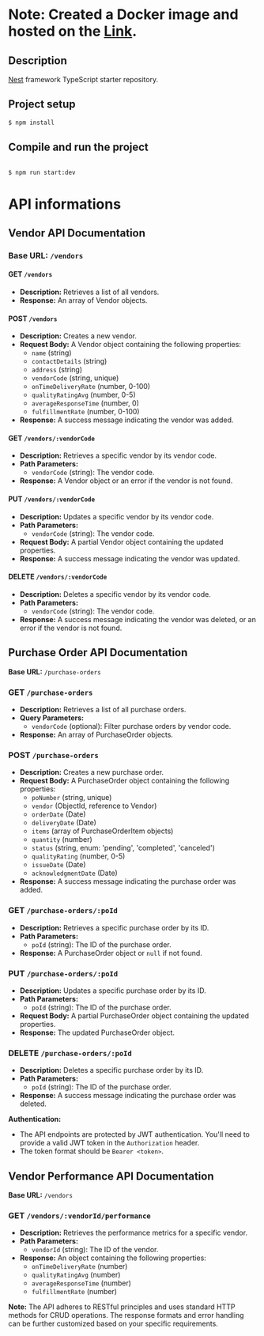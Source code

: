 # Note:  Created a Docker image and hosted on the [Link](https://vendormanagementsystem.onrender.com).

## Description

[Nest](https://github.com/nestjs/nest) framework TypeScript starter repository.

## Project setup

```bash
$ npm install
```

## Compile and run the project

```bash

$ npm run start:dev

```

# API informations

## Vendor API Documentation

### Base URL: `/vendors`

#### GET `/vendors`
* **Description:** Retrieves a list of all vendors.
* **Response:** An array of Vendor objects.

#### POST `/vendors`
* **Description:** Creates a new vendor.
* **Request Body:** A Vendor object containing the following properties:
  - `name` (string)
  - `contactDetails` (string)
  - `address` (string)
  - `vendorCode` (string, unique)
  - `onTimeDeliveryRate` (number, 0-100)
  - `qualityRatingAvg` (number, 0-5)
  - `averageResponseTime` (number, 0)
  - `fulfillmentRate` (number, 0-100)
* **Response:** A success message indicating the vendor was added.

#### GET `/vendors/:vendorCode`
* **Description:** Retrieves a specific vendor by its vendor code.
* **Path Parameters:**
  - `vendorCode` (string): The vendor code.
* **Response:** A Vendor object or an error if the vendor is not found.

#### PUT `/vendors/:vendorCode`
* **Description:** Updates a specific vendor by its vendor code.
* **Path Parameters:**
  - `vendorCode` (string): The vendor code.
* **Request Body:** A partial Vendor object containing the updated properties.
* **Response:** A success message indicating the vendor was updated.

#### DELETE `/vendors/:vendorCode`
* **Description:** Deletes a specific vendor by its vendor code.
* **Path Parameters:**
  - `vendorCode` (string): The vendor code.
* **Response:** A success message indicating the vendor was deleted, or an error if the vendor is not found.

## Purchase Order API Documentation

**Base URL:** `/purchase-orders`

### GET `/purchase-orders`
* **Description:** Retrieves a list of all purchase orders.
* **Query Parameters:**
  - `vendorCode` (optional): Filter purchase orders by vendor code.
* **Response:** An array of PurchaseOrder objects.

### POST `/purchase-orders`
* **Description:** Creates a new purchase order.
* **Request Body:** A PurchaseOrder object containing the following properties:
  - `poNumber` (string, unique)
  - `vendor` (ObjectId, reference to Vendor)
  - `orderDate` (Date)
  - `deliveryDate` (Date)
  - `items` (array of PurchaseOrderItem objects)
  - `quantity` (number)
  - `status` (string, enum: 'pending', 'completed', 'canceled')
  - `qualityRating` (number, 0-5)
  - `issueDate` (Date)
  - `acknowledgmentDate` (Date)
* **Response:** A success message indicating the purchase order was added.

### GET `/purchase-orders/:poId`
* **Description:** Retrieves a specific purchase order by its ID.
* **Path Parameters:**
  - `poId` (string): The ID of the purchase order.
* **Response:** A PurchaseOrder object or `null` if not found.

### PUT `/purchase-orders/:poId`
* **Description:** Updates a specific purchase order by its ID.
* **Path Parameters:**
  - `poId` (string): The ID of the purchase order.
* **Request Body:** A partial PurchaseOrder object containing the updated properties.
* **Response:** The updated PurchaseOrder object.

### DELETE `/purchase-orders/:poId`
* **Description:** Deletes a specific purchase order by its ID.
* **Path Parameters:**
  - `poId` (string): The ID of the purchase order.
* **Response:** A success message indicating the purchase order was deleted.

**Authentication:**
* The API endpoints are protected by JWT authentication. You'll need to provide a valid JWT token in the `Authorization` header.
* The token format should be `Bearer <token>`.

## Vendor Performance API Documentation

**Base URL:** `/vendors`

### GET `/vendors/:vendorId/performance`
* **Description:** Retrieves the performance metrics for a specific vendor.
* **Path Parameters:**
  - `vendorId` (string): The ID of the vendor.
* **Response:** An object containing the following properties:
  - `onTimeDeliveryRate` (number)
  - `qualityRatingAvg` (number)
  - `averageResponseTime` (number)
  - `fulfillmentRate` (number)

**Note:** The API adheres to RESTful principles and uses standard HTTP methods for CRUD operations. The response formats and error handling can be further customized based on your specific requirements.




